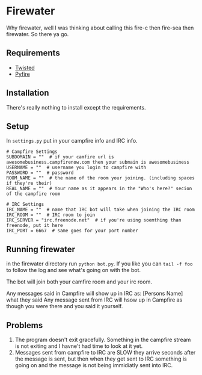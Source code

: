 # Firewater

Why firewater, well I was thinking about calling this fire-c then fire-sea then firewater. So there ya go.

## Requirements

* [Twisted](http://twistedmatrix.com/)
* [Pyfire](https://github.com/mariano/pyfire)

## Installation

There's really nothing to install except the requirements.

## Setup

In `settings.py` put in your campfire info and IRC info.

    # Campfire Settings
    SUBDOMAIN = ""  # if your camfire url is awesomebusiness.campfirenow.com then your submain is awesomebusiness
    USERNAME = ""  # username you login to campfire with
    PASSWORD = ""  # password
    ROOM_NAME = ""  # the name of the room your joining. (including spaces if they're their)
    REAL_NAME = ""  # Your name as it appears in the "Who's here?" secion of the campfire room

    # IRC Settings
    IRC_NAME = ""  # name that IRC bot will take when joining the IRC room
    IRC_ROOM = ""  # IRC room to join
    IRC_SERVER = "irc.freenode.net"  # if you're using soemthing than freenode, put it here
    IRC_PORT = 6667  # same goes for your port number

##  Running firewater

in the firewater directory run ``python bot.py``. If you like you can `tail -f foo` to follow the log and see what's going on with the bot.

The bot will join both your camfire room and your irc room.

Any messages said in Campfire will show up in IRC as: [Persons Name] what they said
Any message sent from IRC will hsow up in Campfire as though you were there and you said it yourself.

## Problems

1) The program doesn't exit gracefully. Something in the campfire stream is not exiting and I havne't had time to look at it yet.
2) Messages sent from campfire to IRC are SLOW they arrive seconds after the message is sent, but then when they get sent to IRC something is going on and the message is not being immidiatly sent into IRC.

